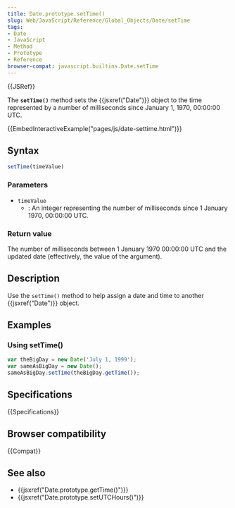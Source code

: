 ```yaml
---
title: Date.prototype.setTime()
slug: Web/JavaScript/Reference/Global_Objects/Date/setTime
tags:
- Date
- JavaScript
- Method
- Prototype
- Reference
browser-compat: javascript.builtins.Date.setTime
---
```

{{JSRef}}

The **`setTime()`** method sets the {{jsxref("Date")}} object to the time
represented by a number of milliseconds since January 1, 1970, 00:00:00 UTC.

{{EmbedInteractiveExample("pages/js/date-settime.html")}}

## Syntax

```js
setTime(timeValue)
```

### Parameters

*   `timeValue`
    *   : An integer representing the number of milliseconds since 1 January 1970,
        00:00:00 UTC.

### Return value

The number of milliseconds between 1 January 1970 00:00:00 UTC and the updated
date (effectively, the value of the argument).

## Description

Use the `setTime()` method to help assign a date and time to another
{{jsxref("Date")}} object.

## Examples

### Using setTime()

```js
var theBigDay = new Date('July 1, 1999');
var sameAsBigDay = new Date();
sameAsBigDay.setTime(theBigDay.getTime());
```

## Specifications

{{Specifications}}

## Browser compatibility

{{Compat}}

## See also

*   {{jsxref("Date.prototype.getTime()")}}
*   {{jsxref("Date.prototype.setUTCHours()")}}
